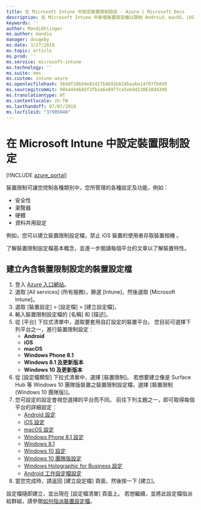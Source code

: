 ```yaml
---
title: 在 Microsoft Intune 中設定裝置限制設定 - Azure | Microsoft Docs
description: 在 Microsoft Intune 中新增裝置設定檔以限制 Android、macOS、iOS、Windows Phone 及 Windows 10 裝置上的功能
keywords: ''
author: MandiOhlinger
ms.author: mandia
manager: dougeby
ms.date: 3/27/2018
ms.topic: article
ms.prod: ''
ms.service: microsoft-intune
ms.technology: ''
ms.suite: ems
ms.custom: intune-azure
ms.openlocfilehash: 56ddf28bb9e81417b4b91bb18baaba14f07fbdd9
ms.sourcegitcommit: 98b444468df3fb2a6e8977ce5eb9d238610d4398
ms.translationtype: HT
ms.contentlocale: zh-TW
ms.lasthandoff: 07/07/2018
ms.locfileid: "37905048"
---
```

# <a name="configure-device-restriction-settings-in-microsoft-intune"></a>在 Microsoft Intune 中設定裝置限制設定

[!INCLUDE [azure_portal](./includes/azure_portal.md)]

裝置限制可讓您控制各種類別中，您所管理的各種設定及功能，例如：
- 安全性
- 瀏覽器
- 硬體
- 資料共用設定

例如，您可以建立裝置限制設定檔，禁止 iOS 裝置的使用者存取裝置相機 。

了解裝置限制設定檔基本概念，並進一步閱讀每個平台的文章以了解裝置特性。

## <a name="create-a-device-profile-containing-device-restriction-settings"></a>建立內含裝置限制設定的裝置設定檔

1. 登入 [Azure 入口網站](https://portal.azure.com)。
2. 選取 [All services] (所有服務)，篩選 [Intune]，然後選取 [Microsoft Intune]。
3. 選取 [裝置設定] > [設定檔] > [建立設定檔]。
4. 輸入裝置限制設定檔的 [名稱] 和 [描述]。
5. 從 [平台] 下拉式清單中，選取要套用自訂設定的裝置平台。 您目前可選擇下列平台之一，進行裝置限制設定︰
    - **Android**
    - **iOS**
    - **macOS**
    - **Windows Phone 8.1**
    - **Windows 8.1 及更新版本**
    - **Windows 10 及更新版本**
6. 從 [設定檔類型] 下拉式清單中，選擇 [裝置限制]。 若想要建立像是 Surface Hub 等 Windows 10 團隊版裝置之裝置限制設定檔，選擇 [裝置限制 (Windows 10 團隊版)]。
7. 您可設定的設定會視您選擇的平台而不同。 前往下列主題之一，即可取得每個平台的詳細設定︰
    - [Android 設定](device-restrictions-android.md)
    - [iOS 設定](device-restrictions-ios.md)
    - [macOS 設定](device-restrictions-macos.md)
    - [Windows Phone 8.1 設定](device-restrictions-windows-phone-8-1.md)
    - [Windows 8.1](device-restrictions-windows-8-1.md)
    - [Windows 10 設定](device-restrictions-windows-10.md)
    - [Windows 10 團隊版設定](device-restrictions-windows-10-teams.md)
    - [Windows Holographic for Business 設定](device-restrictions-windows-holographic.md)
    - [Android 工作設定檔設定](device-restrictions-android-for-work.md)
8. 當您完成時，請返回 [建立設定檔] 頁面，然後按一下 [建立]。

設定檔隨即建立，並出現在 [設定檔清單] 頁面上。
若想繼續，並將此設定檔指派給群組，請參閱[如何指派裝置設定檔](device-profile-assign.md)。

<!--  Removing image as part of design review; retaining source until we known the disposition.

## Example of device restriction settings

In this high-level example, you'll create a device restriction policy that blocks the use of the built-in camera app on Android devices.

![How to disable the camera on Android devices](./media/disable-android-camera.png)

-->
